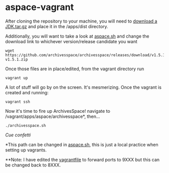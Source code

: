 # aspace-vagrant

After cloning the repository to your machine, you will need to [download a JDK.tar.gz](http://www.oracle.com/technetwork/java/javase/downloads/jdk8-downloads-2133151.html) and place it in the /apps/dist directory.

Additionally, you will want to take a look at [aspace.sh](https://github.com/brialparker/aspace-vagrant/blob/develop/scripts/aspace.sh#L6) and change the download link to whichever version/release candidate you want

```
wget https://github.com/archivesspace/archivesspace/releases/download/v1.5.1/archivesspace-v1.5.1.zip
```
Once those files are in place/edited, from the vagrant directory run

```
vagrant up
```

A lot of stuff will go by on the screen. It's mesmerizing. Once the vagrant is created and running:

```
vagrant ssh
```

Now it's time to fire up ArchivesSpace! navigate to /vagrant/apps/aspace/archivesspace*, then...

```
./archivesspace.sh
```

<i>Cue confetti</i>

*This path can be changed in [aspace.sh](https://github.com/brialparker/aspace-vagrant/blob/develop/scripts/aspace.sh#L8), this is just a local practice when setting up vagrants.

**Note: I have edited the [vagrantfile](https://github.com/brialparker/aspace-vagrant/blob/develop/Vagrantfile) to forward ports to 9XXX but this can be changed back to 8XXX.
